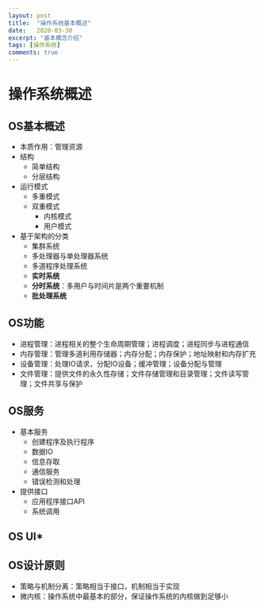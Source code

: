 ```yaml
---
layout: post
title:  "操作系统基本概述"
date:   2020-03-30
excerpt: "基本概念介绍"
tags: [操作系统]
comments: true
---
```

# 操作系统概述

## OS基本概述

+ 本质作用：管理资源
+ 结构
  + 简单结构
  + 分层结构
+ 运行模式
  + 多重模式
  + 双重模式
    + 内核模式
    + 用户模式
+ 基于架构的分类
  + 集群系统
  + 多处理器与单处理器系统
  + 多道程序处理系统
  + **实时系统**
  + **分时系统**：多用户与时间片是两个重要机制
  + **批处理系统**



## OS功能

+ 进程管理：进程相关的整个生命周期管理；进程调度；进程同步与进程通信
+ 内存管理：管理多道利用存储器；内存分配；内存保护；地址映射和内存扩充
+ 设备管理：处理IO请求，分配IO设备；缓冲管理；设备分配与管理
+ 文件管理：提供文件的永久性存储；文件存储管理和目录管理；文件读写管理；文件共享与保护



## OS服务

+ 基本服务
  + 创建程序及执行程序
  + 数据IO
  + 信息存取
  + 通信服务
  + 错误检测和处理
+ 提供接口
  + 应用程序接口API
  + 系统调用



## OS UI*



## OS设计原则

+ 策略与机制分离：策略相当于接口，机制相当于实现
+ 微内核：操作系统中最基本的部分，保证操作系统的内核做到足够小